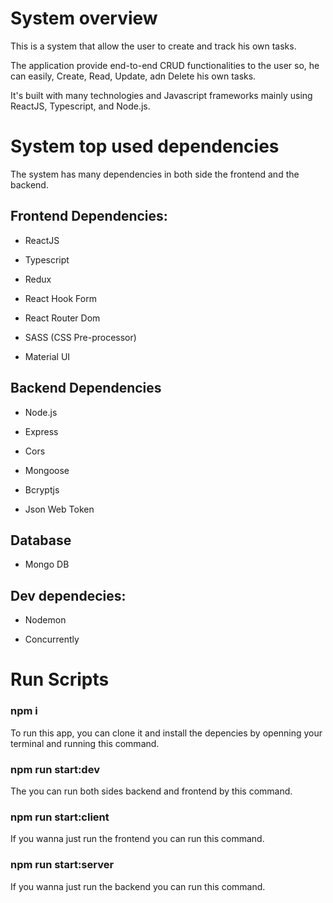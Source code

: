# System overview

This is a system that allow the user to create and track his own tasks.

The application provide end-to-end CRUD functionalities to the user so, he can easily,
Create, Read, Update, adn Delete his own tasks.

It's built with many technologies and Javascript frameworks mainly using ReactJS, Typescript, and Node.js.

# System top used dependencies

The system has many dependencies in both side the frontend and the backend.

## Frontend Dependencies:

- ReactJS

- Typescript

- Redux

- React Hook Form

- React Router Dom

- SASS (CSS Pre-processor)

- Material UI

## Backend Dependencies

- Node.js

- Express

- Cors

- Mongoose

- Bcryptjs

- Json Web Token

## Database

- Mongo DB

## Dev dependecies:

- Nodemon

- Concurrently

# Run Scripts

### npm i

To run this app, you can clone it and install the depencies by openning your terminal and running this command.

### npm run start:dev

The you can run both sides backend and frontend by this command.

### npm run start:client

If you wanna just run the frontend you can run this command.

### npm run start:server

If you wanna just run the backend you can run this command.
